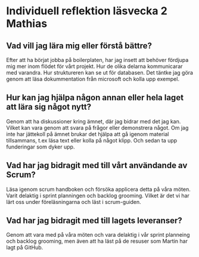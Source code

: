 # Individuell reflektion läsvecka 2 Mathias

## Vad vill jag lära mig eller förstå bättre?

Efter att ha börjat jobba på boilerplaten, har jag insett att behöver fördjupa mig mer inom flödet för vårt projekt. Hur de olika delarna kommunicarar med varandra. Hur struktureren kan se ut för databasen. Det täntke jag göra genom att läsa dokummentation från microsoft och kolla upp exempel. 

## Hur kan jag hjälpa någon annan eller hela laget att lära sig något nytt?

Genom att ha diskussioner kring ämnet, där jag bidrar med det jag kan. Vilket kan vara genom att svara på frågor eller demonstrera något. Om jag inte har jättekoll på ämnet brukar det hjälpa att gå igenom material tillsammans, t.ex läsa text eller kolla på något klipp. Och sedan ta upp funderingar som dyker upp. 

## Vad har jag bidragit med till vårt användande av Scrum?

Läsa igenom scrum handboken och försöka applicera detta på våra möten. Varit delaktig i sprint planningen och backlog grooming. Vilket är det vi har lärt oss under föreläsningarna och läst i scrum-guiden. 

## Vad har jag bidragit med till lagets leveranser?

Genom att vara med på våra möten och vara delaktig i vår sprint planneing och backlog grooming, men även att ha läst på de resuser som Martin har lagt på GitHub. 
